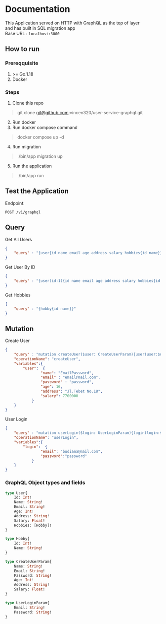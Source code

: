 # **Documentation**
This Application served on HTTP with GraphQL as the top of layer\
and has built in SQL migration app\
Base URL : `localhost:3000`
## **How to run**
### **Prereqquisite**
1. \>= Go.1.18
2. Docker

### **Steps**
1. Clone this repo
> git clone git@github.com:vincen320/user-service-graphql.git
2. Run docker
3. Run docker compose command
> docker compose up -d
4. Run migration
> ./bin/app migration up
5. Run the application
> ./bin/app run

## **Test the Application**
Endpoint:
```http
POST /v1/graphql
```
## **Query**
Get All Users
```json
{
    "query" : "{user{id name email age address salary hobbies{id name}}}"
}
```

Get User By ID
```json
{
    "query" : "{user(id:1){id name email age address salary hobbies{id name}}}"
}
```

Get Hobbies
```json
{
    "query" : "{hobby{id name}}"
}
```

## **Mutation**
Create User
```json
{
    "query" : "mutation createUser($user: CreateUserParam){user(user:$user){id name address}}",
    "operationName": "createUser",
    "variables":{
        "user":  {
                "name": "EmailPassword",
                "email" : "email@mail.com",
                "password" : "password",
                "age": 16,
                "address": "Jl.Tebet No.18",
                "salary": 7700000
            }
    }
}
```

User Login
```json
{
    "query" : "mutation userLogin($login: UserLoginParam){login(login:$login){token}}",
    "operationName": "userLogin",
    "variables":{
        "login":  {
                "email": "budiana@mail.com",
                "password":"password"
            }
    }
}
```

### GraphQL Object types and fields
```graphql
type User{
    Id: Int!
    Name: String!
    Email: String!
    Age: Int!
    Address: String!
    Salary: Float!
    Hobbies: [Hobby]!
}

type Hobby{
    Id: Int!
    Name: String!
}

type CreateUserParam{
    Name: String!
    Email: String!
    Password: String!
    Age: Int!
    Address: String!
    Salary: Float!
}

type UserLoginParam{
    Email: String!
    Password: String!
}
```
